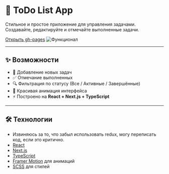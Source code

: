 # 🚀 ToDo List App

Стильное и простое приложение для управления задачами.  
Создавайте, редактируйте и отмечайте выполненные задачи.  

[Открыть gh-pages](https://nnspecter.github.io/PetReact-ToDoList/)
![Функционал](https://github.com/user-attachments/assets/bb2dd8d4-7487-4f06-b9b8-11e2676675da)

---

## ✨ Возможности

- 📌 Добавление новых задач  
- ✅ Отмечание выполненных  
- 🔍 Фильтрация по статусу (Все / Активные / Завершённые)  
- 🎨 Красивая анимация интерфейса  
- ⚡ Построено на **React + Next.js + TypeScript**

---

## 🛠️ Технологии
- Извиняюсь за то, что забыл использовать redux, могу переписать код, если это критично. 
- [React](https://react.dev/)  
- [Next.js](https://nextjs.org/)  
- [TypeScript](https://www.typescriptlang.org/)  
- [Framer Motion](https://www.framer.com/motion/) для анимаций  
- [SCSS](https://sass-lang.com/) для стилей
